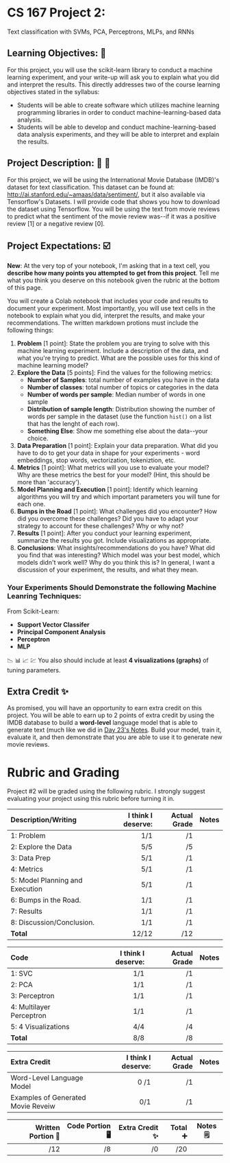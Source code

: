 # CS 167 Project 2: 
Text classification with SVMs, PCA, Perceptrons, MLPs, and RNNs

## Learning Objectives: 📝
For this project, you will use the scikit-learn library to conduct a machine learning experiment, and your write-up will ask you to explain what you did and interpret the results. This directly addresses two of the course learning objectives stated in the syllabus:
- Students will be able to create software which utilizes machine learning programming libraries in order to conduct machine-learning-based data analysis.
- Students will be able to develop and conduct machine-learning-based data analysis experiments, and they will be able to interpret and explain the results.

## Project Description: 🎥 🍿
For this project, we will be using the International Movie Database (IMDB)'s dataset for text classification. This dataset can be found at: http://ai.stanford.edu/~amaas/data/sentiment/, but it also available via Tensorflow's Datasets. I will provide code that shows you how to download the dataset using Tensorflow. You will be using the text from movie reviews to predict what the sentiment of the movie review was--if it was a positive review [1] or a negative review [0]. 

## Project Expectations: ☑️
**New**: At the very top of your notebook, I'm asking that in a text cell, you **describe how many points you attempted to get from this project**. Tell me what you think you deserve on this notebook given the rubric at the bottom of this page. 

You will create a Colab notebook that includes your code and results to document your experiment. Most importantly, you will use text cells in the notebook to explain what you did, interpret the results, and make your recommendations. The written markdown protions must include the following things:
1. **Problem** [1 point]: State the problem you are trying to solve with this machine learning experiment. Include a description of the data, and what you're trying to predict. What are the possible uses for this kind of machine learning model?
2. **Explore the Data** [5 points]: Find the values for the following metrics: 
    - __Number of Samples__: total number of examples you have in the data 
    - __Number of classes__: total number of topics or categories in the data
    - __Number of words per sample__: Median number of words in one sample
    - __Distribution of sample length__: Distribution showing the number of words per sample in the dataset (use the function `hist()` on a list that has the lenght of each row). 
    - __Something Else__: Show me something else about the data--your choice.
3.  **Data Preparation** [1 point]: Explain your data preparation. What did you have to do to get your data in shape for your experiments - word embeddings, stop words, vectorization, tokeniztion, etc. 
4.  **Metrics** [1 point]: What metrics will you use to evaluate your model? Why are these metrics the best for your model? (Hint, this should be more than 'accuracy').
5.  **Model Planning and Execution** [1 point]: Identify which learning algorithms you will try and which important parameters you will tune for each one. 
6.  **Bumps in the Road** [1 point]: What challenges did you encounter? How did you overcome these challenges? Did you have to adapt your strategy to account for these challenges? Why or why not?
7.  **Results** [1 point]: After you conduct your learning experiment, summarize the results you got. Include visualizations as appropriate. 
8.  **Conclusions**: What insights/recommendations do you have? What did you find that was interesting? Which model was your best model, which models didn't work well? Why do you think this is? In general, I want a discussion of your experiment, the results, and what they mean.

### Your Experiments Should Demonstrate the following Machine Leanring Techniques:
From Scikit-Learn:
- **Support Vector Classifer**
- **Principal Component Analysis**
- **Perceptron**
- **MLP**

📉 📊 📈 💹 You also should include at least **4 visualizations (graphs)** of tuning parameters.

## Extra Credit ✨
As promised, you will have an opportunity to earn extra credit on this project. You will be able to earn up to 2 points of extra credit by using the IMDB database to build a **word-level** language model that is able to generate text (much like we did in [Day 23's Notes](https://github.com/merriekay/CS167Code/blob/main/Day23Notes_RNNs4NLP.ipynb). Build your model, train it, evaluate it, and then demonstrate that you are able to use it to generate new movie reviews. 

# Rubric and Grading
Project #2 will be graded using the following rubric. I strongly suggest evaluating your project using this rubric before turning it in.

| **Description/Writing**  |**I think I deserve:**   |**Actual Grade**|**Notes** |
| :------------------------------- | -------: | ----: |:---- |
| 1: Problem                       |        1/1|       /1|    |
| 2: Explore the Data              |        5/5|       /5|    | 
| 3: Data Prep                     |        5/1|       /1|    |
| 4: Metrics                       |        5/1|       /1|    | 
| 5: Model Planning and Execution  |        5/1|       /1|    |
| 6: Bumps in the Road.            |        1/1|       /1|    |
| 7: Results                       |        1/1|       /1|    | 
| 8: Discussion/Conclusion.        |        1/1|       /1|    |
| <b>Total                         |       12/12 |     /12 </b>   |

| **Code**  |**I think I deserve:**   |**Actual Grade**   |**Notes** |
| :------------------------------- | -------: |-------: | :---- |
| 1: SVC                           |        1/1|        /1|   |
| 2: PCA                           |        1/1|        /1|   | 
| 3: Perceptron                    |        1/1|        /1|   |
| 4: Multilayer Perceptron         |        1/1|        /1|   | 
| 5: 4 Visualizations              |        4/4|        /4|   | 
| <b>Total                         |       8/8 |        /8|</b>   |

| **Extra Credit**  |**I think I deserve:**   |**Actual Grade**   |**Notes** |
| :------------------------------- | -------: | ----: |:---- |
| Word-Level Language Model             |       0 /1|       /1|   |
| Examples of Generated Movie Reveiw    |        0/1|       /1|   |


| **Written Portion** 📝 | **Code Portion** 🖥️ | **Extra Credit** ✨  |**Total** ➕ |**Notes** 🗒️|
| ---------: | -------------------: | ------------: |-------------: |---------- |
|       /12  |                  /8 |           /0 |         /20|           |

